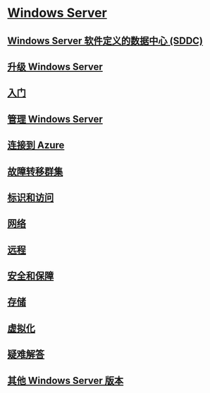 # [Windows Server](./index.yml)
## [Windows Server 软件定义的数据中心 (SDDC)](sddc.md)
## [升级 Windows Server](upgrade/upgrade-overview.md)
## [入门](get-started/Server-Basics.md)
## [管理 Windows Server](administration/manage-windows-server.yml)
## [连接到 Azure](./manage/windows-admin-center/azure/index.md)
## [故障转移群集](failover-clustering/failover-clustering-overview.md)
## [标识和访问](identity/Identity-and-Access.yml)
## [网络](networking/index.yml)
## [远程](remote/index.yml)
## [安全和保障](security/security-and-assurance.yml)
## [存储](storage/storage.yml)
## [虚拟化](virtualization/virtualization.yml)
## [疑难解答](troubleshoot/windows-server-troubleshooting.md)
## [其他 Windows Server 版本](windows-server-versions.md)